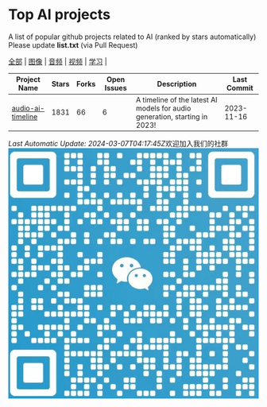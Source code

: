 # Top AI projects
A list of popular github projects related to AI (ranked by stars automatically)
Please update **list.txt** (via Pull Request)

<a href="./README.md">全部</a> |   <a href="./READMEpicture.md">图像</a> |   <a href="./READMEaudio.md">音频</a> | <a href="./READMEvideo.md">视频</a> | <a href="./READMElearn.md">学习</a> | 

| Project Name | Stars | Forks | Open Issues | Description | Last Commit |
| ------------ | ----- | ----- | ----------- | ----------- | ----------- |
| [audio-ai-timeline](https://github.com/archinetai/audio-ai-timeline) | 1831 | 66 | 6 | A timeline of the latest AI models for audio generation, starting in 2023! | 2023-11-16 |

*Last Automatic Update: 2024-03-07T04:17:45Z*欢迎加入我们的社群 ![](https://raw.githubusercontent.com/mouuii/picture/master/weichat.jpg) 
